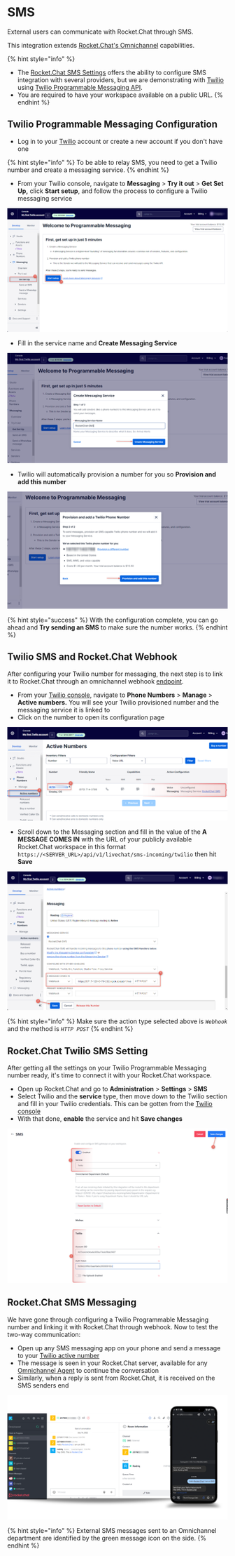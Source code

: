 # SMS

External users can communicate with Rocket.Chat through SMS.

This integration extends [Rocket.Chat's Omnichannel](../../omnichannel/) capabilities.

{% hint style="info" %}
* The [Rocket.Chat SMS Settings](../../administration/admin-panel/settings/sms.md) offers the ability to configure SMS integration with several providers, but we are demonstrating with [Twilio ](https://www.twilio.com/)using [Twilio Programmable Messaging API](https://www.twilio.com/messaging).
* You are required to have your workspace available on a public URL.
{% endhint %}

## Twilio Programmable Messaging Configuration

* Log in to your [Twilio](https://www.twilio.com/) account or create a new account if you don't have one

{% hint style="info" %}
To be able to relay SMS, you need to get a Twilio number and create a messaging service.
{% endhint %}

* From your Twilio console, navigate to **Messaging** > **Try it out** > **Get Set Up,** click **Start setup**, and follow the process to configure a Twilio messaging service

![Twilio Programming Message Setup](<../../../.gitbook/assets/Twilio Programming Message Setup (1).png>)

* Fill in the service name and **Create Messaging Service**

![Twilio Messaging Service name](<../../../.gitbook/assets/Twilio Messaging Service name>)

* Twilio will automatically provision a number for you so **Provision and add this number**

![Twilio provisioned number](<../../../.gitbook/assets/Twilio provisioned number>)

{% hint style="success" %}
With the configuration complete, you can go ahead and **Try sending an SMS** to make sure the number works.
{% endhint %}

## Twilio SMS and Rocket.Chat Webhook

After configuring your Twilio number for messaging, the next step is to link it to Rocket.Chat through an omnichannel webhook [endpoint](https://developer.rocket.chat/reference/api/rest-api/endpoints/omnichannel/omnichannel-endpoints/sms-incoming-twilio).

* From your [Twilio console](https://console.twilio.com/), navigate to **Phone Numbers** > **Manage** > **Active numbers.** You will see your Twilio provisioned number and the messaging service it is linked to
* Click on the number to open its configuration page

![Twilio Active numbers page](<../../../.gitbook/assets/Twilio Active numbers page>)

* Scroll down to the Messaging section and fill in the value of the **A MESSAGE COMES IN** with the URL of your publicly available Rocket.Chat workspace in this format `https://<SERVER_URL>/api/v1/livechat/sms-incoming/twilio` then hit **Save**

![Twilio Phone Number webhook configuration](<../../../.gitbook/assets/Twilio Phone Number webhook configuration>)

{% hint style="info" %}
Make sure the action type selected above is _`Webhook`_ and the method is _`HTTP POST`_
{% endhint %}

## Rocket.Chat Twilio SMS Setting

After getting all the settings on your Twilio Programmable Messaging number ready, it's time to connect it with your Rocket.Chat workspace.

* Open up Rocket.Chat and go to **Administration** > **Settings** > **SMS**
* Select Twilio and the **service** type, then move down to the Twilio section and fill in your Twilio credentials. This can be gotten from the [Twilio console](https://console.twilio.com/)
* With that done, **enable** the service and hit **Save changes**

![Rocket.Chat SMS Setting](<../../../.gitbook/assets/Rocket.Chat SMS Setting>)

## Rocket.Chat SMS Messaging

We have gone through configuring a Twilio Programmable Messaging number and linking it with Rocket.Chat through webhook. Now to test the two-way communication:

* Open up any SMS messaging app on your phone and send a message to your [Twilio active number](https://console.twilio.com/us1/develop/phone-numbers)
* The message is seen in your Rocket.Chat server, available for any [Omnichannel Agent](../../omnichannel/agents.md) to continue the conversation
* Similarly, when a reply is sent from Rocket.Chat, it is received on the SMS senders end

![Rocket.Chat SMS communication successful](<../../../.gitbook/assets/Rocket.Chat SMS communication successful>)

{% hint style="info" %}
External SMS messages sent to an Omnichannel department are identified by the green message icon on the side.
{% endhint %}
